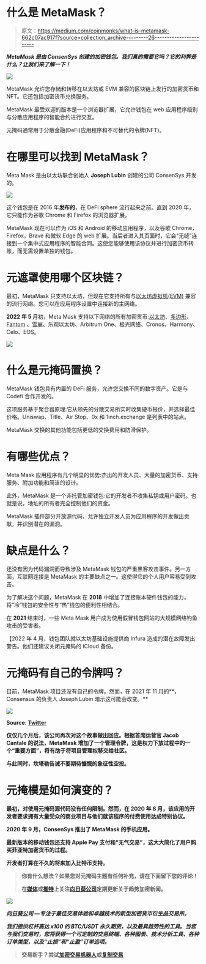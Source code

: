 # 什么是 MetaMask？

> 原文：<https://medium.com/coinmonks/what-is-metamask-662c07ac917f?source=collection_archive---------26----------------------->

***MetaMask 是由 ConsenSys 创建的加密钱包。我们真的需要它吗？它的利弊是什么？让我们来了解一下！***

![](img/fc06f1f0c13ddc98def933efd47f216c.png)

MetaMask 允许您存储和转移在以太坊或 EVM 兼容的区块链上发行的加密货币和 NFT。它还包括加密货币兑换服务。

MetaMask 最受欢迎的版本是一个浏览器扩展，它允许钱包在 web 应用程序级别与分散应用程序的智能合约进行交互。

元掩码通常用于分散金融(DeFi)应用程序和不可替代的令牌(NFT)。

# 在哪里可以找到 MetaMask？

Meta Mask 是由以太坊联合创始人 **Joseph Lubin** 创建的公司 ConsenSys 开发的。

![](img/1864b89b188e1c52c5d9e70717a4b50b.png)

这个钱包是在 2016 年**发布的**，在 DeFi sphere 流行起来之前。直到 2020 年，它只能作为谷歌 Chrome 和 Firefox 的浏览器扩展。

MetaMask 现在可以作为 iOS 和 Android 的移动应用程序，以及谷歌 Chrome，Firefox，Brave 和微软 Edge 的 web 扩展。当后者进入其页面时，它会“无缝”连接到一个集中式应用程序的智能合同。这使您能够使用该协议并进行加密货币转账，而无需设置单独的钱包。

# 元遮罩使用哪个区块链？

最初，MetaMask 只支持以太坊，但现在它支持所有与[以太坊虚拟机(EVM)](/@SunflowerCorpAdmin/what-is-an-ethereum-virtual-machine-evm-450ffe44e815) 兼容的流行网络。您可以在应用程序设置中连接新的主网络。

**2022 年 5 月**初，Meta Mask 支持以下网络的所有加密货币:[以太坊](/@SunflowerCorpAdmin/what-is-ethereum-eth-37e0ff2c7af1)、[多边形](/sunflowercorporation/what-is-polygon-matic-916f4fa2afee)、 [Fantom](/sunflowercorporation/what-is-fantom-4ffad859b95a) 、[雪崩](/sunflowercorporation/what-is-avalanche-5de8f06e2bca)、乐观以太坊、Arbitrum One、极光网络、Cronos、Harmony、Celo、EOS。

![](img/bafa36f194f2e102337be44a78a00077.png)

# **什么是元掩码置换？**

MetaMask 钱包具有内置的 DeFi 服务，允许您交换不同的数字资产。它是与 Codefi 合作开发的。

这项服务基于聚合器原理:它从领先的分散交易所实时收集硬币报价，并选择最佳价格。Uniswap、Title、Air Stop、0x 和 1inch.exchange 是列表中的站点。

MetaMask 交换的其他功能包括更低的交换费用和防滑保护。

# 有哪些优点？

Meta Mask 应用程序有几个明显的优势:杰出的开发人员、大量的加密货币、支持服务、附加功能和简洁的设计。

此外，MetaMask 是一个非托管加密钱包:它的开发者不收集私钥或用户密码。也就是说，地址的所有者完全控制他们的资金。

MetaMask 插件部分开放源代码，允许独立开发人员为应用程序的开发做出贡献，并识别潜在的漏洞。

# 缺点是什么？

还没有因为代码漏洞而导致涉及 MetaMask 钱包的严重黑客攻击事件。另一方面，互联网连接是 MetaMask 的主要缺点之一。这使得它的个人用户容易受到攻击。

为了解决这个问题，MetaMask 在 **2018** 中增加了连接账本硬件钱包的能力，将“冷”钱包的安全性与“热”钱包的便利性相结合。

在 **2021** 结束时，一些 Meta Mask 用户成为使用假冒钱包网站的大规模网络钓鱼攻击的受害者。

【2022 年 4 月，钱包团队就以太坊基础设施提供商 Infura 造成的潜在故障发出警告。他们还建议关闭元掩码的 iCloud 备份。

# 元掩码有自己的令牌吗？

目前，MetaMask 项目还没有自己的令牌。然而，在 2021 年 11 月的**，Consensus 的负责人 Joseph Lubin 暗示这可能会改变。**

**![](img/2228708d1e95a3909e00cb3dcb0a5fbe.png)**

**Source: [Twitter](https://twitter.com/ethereumJoseph/status/1457834493469884418?ref_src=twsrc%5Etfw%7Ctwcamp%5Etweetembed%7Ctwterm%5E1457834493469884418%7Ctwgr%5E08879de24367c457d9e7e8911a32db7680a3e646%7Ctwcon%5Es1_&ref_url=https%3A%2F%2Fforklog.com%2Fnews%2Fdzhozef-lyubin-nameknul-na-vozmozhnost-poyavleniya-u-metamask-sobstvennogo-tokena)**

**仅仅几个月后，该公司再次对这个故事做出回应。根据首席运营官 Jacob Cantale 的说法，MetaMask 增加了一个管理令牌，这是权力下放过程中的一个“重要方面”，将有助于将项目管理权移交给社区。**

**与此同时，坎塔勒告诫不要期待慷慨的象征性空投。**

# **元掩模是如何演变的？**

**最初，对使用元掩码源代码没有任何限制。然而，在 2020 年 8 月，该应用的开发者要求拥有大量受众的商业项目与他们就该程序的付费使用达成特别协议。**

**2020 年 9 月，ConsenSys 推出了 MetaMask 的手机应用。**

**最新版本的移动钱包还支持 Apple Pay 支付和“无气交易”，这大大简化了用户购买菲亚特加密货币的过程。**

**开发者打算在不久的将来加入比特币支持。**

> **你有什么想法？如果您对元掩码主题有任何补充，请在下面留下您的评论！**
> 
> **在[媒体](/@SunflowerCorpAdmin)或[推特](https://mobile.twitter.com/sunflower_corp)上关注[向日葵公司](https://sunflowercorp.com/)定期更新关于趋势加密新闻。**

**![](img/12f3e46f3bf15291a8ffc869e2ffc7c4.png)**

**[*向日葵公司*](https://sunflowercorp.com/) *—专注于最佳交易体验和卓越技术的新型加密货币衍生品交易所。***

***我们提供杠杆高达 x100 的 BTC/USDT 永久期货，以及最具趋势性的工具。当您与我们交易时，您将获得一个可定制的交易终端、各种图表、技术分析工具、各种订单类型，以及“止损”和“止盈”订单选项。***

> **交易新手？尝试[加密交易机器人](/coinmonks/crypto-trading-bot-c2ffce8acb2a)或[复制交易](/coinmonks/top-10-crypto-copy-trading-platforms-for-beginners-d0c37c7d698c)**